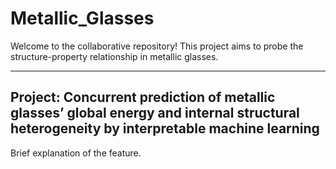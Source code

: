 # Metallic_Glasses

Welcome to the collaborative repository! This project aims to probe the structure-property relationship in metallic glasses.

---

## Project: Concurrent prediction of metallic glasses’ global energy and internal structural heterogeneity by interpretable machine learning
Brief explanation of the feature.
